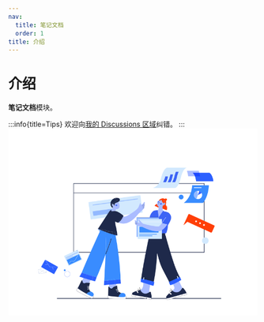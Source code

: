 ```yaml
---
nav:
  title: 笔记文档
  order: 1
title: 介绍
---
```


# 介绍

**笔记文档**模块。

:::info{title=Tips}
欢迎向[我的 Discussions 区域](https://github.com/Canyonmnmn/Canyonmnmn/discussions/1)纠错。
:::
![1](../../public/images/biji.svg)
